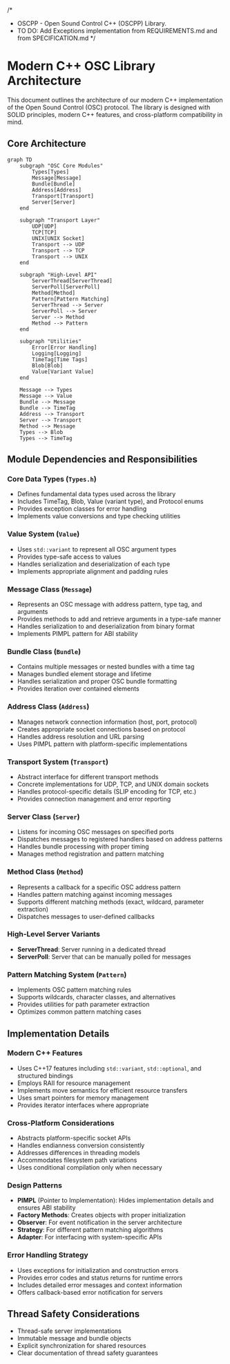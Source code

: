 /*

* OSCPP - Open Sound Control C++ (OSCPP) Library.
* TO DO: Add Exceptions implementation from REQUIREMENTS.md and from SPECIFICATION.md
 */

# Modern C++ OSC Library Architecture

This document outlines the architecture of our modern C++ implementation of the Open Sound Control (OSC) protocol. The library is designed with SOLID principles, modern C++ features, and cross-platform compatibility in mind.

## Core Architecture

```mermaid
graph TD
    subgraph "OSC Core Modules"
        Types[Types]
        Message[Message]
        Bundle[Bundle]
        Address[Address]
        Transport[Transport]
        Server[Server]
    end

    subgraph "Transport Layer"
        UDP[UDP]
        TCP[TCP]
        UNIX[UNIX Socket]
        Transport --> UDP
        Transport --> TCP
        Transport --> UNIX
    end

    subgraph "High-Level API"
        ServerThread[ServerThread]
        ServerPoll[ServerPoll]
        Method[Method]
        Pattern[Pattern Matching]
        ServerThread --> Server
        ServerPoll --> Server
        Server --> Method
        Method --> Pattern
    end

    subgraph "Utilities"
        Error[Error Handling]
        Logging[Logging]
        TimeTag[Time Tags]
        Blob[Blob]
        Value[Variant Value]
    end

    Message --> Types
    Message --> Value
    Bundle --> Message
    Bundle --> TimeTag
    Address --> Transport
    Server --> Transport
    Method --> Message
    Types --> Blob
    Types --> TimeTag
```

## Module Dependencies and Responsibilities

### Core Data Types (`Types.h`)

* Defines fundamental data types used across the library
* Includes TimeTag, Blob, Value (variant type), and Protocol enums
* Provides exception classes for error handling
* Implements value conversions and type checking utilities

### Value System (`Value`)

* Uses `std::variant` to represent all OSC argument types
* Provides type-safe access to values
* Handles serialization and deserialization of each type
* Implements appropriate alignment and padding rules

### Message Class (`Message`)

* Represents an OSC message with address pattern, type tag, and arguments
* Provides methods to add and retrieve arguments in a type-safe manner
* Handles serialization to and deserialization from binary format
* Implements PIMPL pattern for ABI stability

### Bundle Class (`Bundle`)

* Contains multiple messages or nested bundles with a time tag
* Manages bundled element storage and lifetime
* Handles serialization and proper OSC bundle formatting
* Provides iteration over contained elements

### Address Class (`Address`)

* Manages network connection information (host, port, protocol)
* Creates appropriate socket connections based on protocol
* Handles address resolution and URL parsing
* Uses PIMPL pattern with platform-specific implementations

### Transport System (`Transport`)

* Abstract interface for different transport methods
* Concrete implementations for UDP, TCP, and UNIX domain sockets
* Handles protocol-specific details (SLIP encoding for TCP, etc.)
* Provides connection management and error reporting

### Server Class (`Server`)

* Listens for incoming OSC messages on specified ports
* Dispatches messages to registered handlers based on address patterns
* Handles bundle processing with proper timing
* Manages method registration and pattern matching

### Method Class (`Method`)

* Represents a callback for a specific OSC address pattern
* Handles pattern matching against incoming messages
* Supports different matching methods (exact, wildcard, parameter extraction)
* Dispatches messages to user-defined callbacks

### High-Level Server Variants

* **ServerThread**: Server running in a dedicated thread
* **ServerPoll**: Server that can be manually polled for messages

### Pattern Matching System (`Pattern`)

* Implements OSC pattern matching rules
* Supports wildcards, character classes, and alternatives
* Provides utilities for path parameter extraction
* Optimizes common pattern matching cases

## Implementation Details

### Modern C++ Features

* Uses C++17 features including `std::variant`, `std::optional`, and structured bindings
* Employs RAII for resource management
* Implements move semantics for efficient resource transfers
* Uses smart pointers for memory management
* Provides iterator interfaces where appropriate

### Cross-Platform Considerations

* Abstracts platform-specific socket APIs
* Handles endianness conversion consistently
* Addresses differences in threading models
* Accommodates filesystem path variations
* Uses conditional compilation only when necessary

### Design Patterns

* **PIMPL** (Pointer to Implementation): Hides implementation details and ensures ABI stability
* **Factory Methods**: Creates objects with proper initialization
* **Observer**: For event notification in the server architecture
* **Strategy**: For different pattern matching algorithms
* **Adapter**: For interfacing with system-specific APIs

### Error Handling Strategy

* Uses exceptions for initialization and construction errors
* Provides error codes and status returns for runtime errors
* Includes detailed error messages and context information
* Offers callback-based error notification for servers

## Thread Safety Considerations

* Thread-safe server implementations
* Immutable message and bundle objects
* Explicit synchronization for shared resources
* Clear documentation of thread safety guarantees
